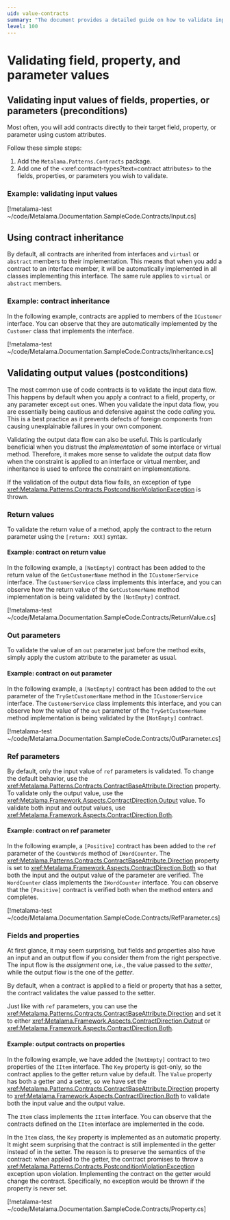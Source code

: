 ```yaml
---
uid: value-contracts
summary: "The document provides a detailed guide on how to validate input and output values of fields, properties, or parameters using Metalama.Patterns.Contracts package in coding. It covers contract inheritance, return values, out parameters, ref parameters, and fields and properties."
level: 100
---
```


# Validating field, property, and parameter values

## Validating input values of fields, properties, or parameters (preconditions)

Most often, you will add contracts directly to their target field, property, or parameter using custom attributes.

Follow these simple steps:

1. Add the `Metalama.Patterns.Contracts` package.
2. Add one of the <xref:contract-types?text=contract attributes> to the fields, properties, or parameters you wish to validate.

### Example: validating input values

[!metalama-test ~/code/Metalama.Documentation.SampleCode.Contracts/Input.cs]

## Using contract inheritance

By default, all contracts are inherited from interfaces and `virtual` or `abstract` members to their implementation. This means that when you add a contract to an interface member, it will be automatically implemented in all classes implementing this interface. The same rule applies to `virtual` or `abstract` members.

### Example: contract inheritance

In the following example, contracts are applied to members of the `ICustomer` interface. You can observe that they are automatically implemented by the `Customer` class that implements the interface.

[!metalama-test ~/code/Metalama.Documentation.SampleCode.Contracts/Inheritance.cs]

## Validating output values (postconditions)

The most common use of code contracts is to validate the input data flow. This happens by default when you apply a contract to a field, property, or any parameter except `out` ones. When you validate the input data flow, you are essentially being cautious and defensive against the code _calling_ you. This is a best practice as it prevents defects of foreign components from causing unexplainable failures in your own component.

Validating the output data flow can also be useful. This is particularly beneficial when you distrust the _implementation_ of some interface or virtual method. Therefore, it makes more sense to validate the output data flow when the constraint is applied to an interface or virtual member, and inheritance is used to enforce the constraint on implementations.

If the validation of the output data flow fails, an exception of type <xref:Metalama.Patterns.Contracts.PostconditionViolationException> is thrown.

### Return values

To validate the return value of a method, apply the contract to the return parameter using the `[return: XXX]` syntax.

#### Example: contract on return value

In the following example, a `[NotEmpty]` contract has been added to the return value of the `GetCustomerName` method in the `ICustomerService` interface. The `CustomerService` class implements this interface, and you can observe how the return value of the `GetCustomerName` method implementation is being validated by the `[NotEmpty]` contract.

[!metalama-test ~/code/Metalama.Documentation.SampleCode.Contracts/ReturnValue.cs]

### Out parameters

To validate the value of an `out` parameter just before the method exits, simply apply the custom attribute to the parameter as usual.

#### Example: contract on out parameter

In the following example, a `[NotEmpty]` contract has been added to the `out` parameter of the `TryGetCustomerName` method in the `ICustomerService` interface. The `CustomerService` class implements this interface, and you can observe how the value of the `out` parameter of the `TryGetCustomerName` method implementation is being validated by the `[NotEmpty]` contract.

[!metalama-test ~/code/Metalama.Documentation.SampleCode.Contracts/OutParameter.cs]

### Ref parameters

By default, only the input value of `ref` parameters is validated. To change the default behavior, use the <xref:Metalama.Patterns.Contracts.ContractBaseAttribute.Direction> property. To validate only the output value, use the <xref:Metalama.Framework.Aspects.ContractDirection.Output> value. To validate both input and output values, use <xref:Metalama.Framework.Aspects.ContractDirection.Both>.

#### Example: contract on ref parameter

In the following example, a `[Positive]` contract has been added to the `ref` parameter of the `CountWords` method of `IWordCounter`. The <xref:Metalama.Patterns.Contracts.ContractBaseAttribute.Direction> property is set to <xref:Metalama.Framework.Aspects.ContractDirection.Both> so that both the input and the output value of the parameter are verified. The `WordCounter` class implements the `IWordCounter` interface. You can observe that the `[Positive]` contract is verified both when the method enters and completes.

[!metalama-test ~/code/Metalama.Documentation.SampleCode.Contracts/RefParameter.cs]

### Fields and properties

At first glance, it may seem surprising, but fields and properties also have an input and an output flow if you consider them from the right perspective. The input flow is the _assignment_ one, i.e., the value passed to the _setter_, while the output flow is the one of the _getter_.

By default, when a contract is applied to a field or property that has a setter, the contract validates the value passed to the setter.

Just like with `ref` parameters, you can use the <xref:Metalama.Patterns.Contracts.ContractBaseAttribute.Direction> and set it to either <xref:Metalama.Framework.Aspects.ContractDirection.Output> or <xref:Metalama.Framework.Aspects.ContractDirection.Both>.

#### Example: output contracts on properties

In the following example, we have added the `[NotEmpty]` contract to two properties of the `IItem` interface. The `Key` property is get-only, so the contract applies to the getter return value by default. The `Value` property has both a getter and a setter, so we have set the <xref:Metalama.Patterns.Contracts.ContractBaseAttribute.Direction> property to <xref:Metalama.Framework.Aspects.ContractDirection.Both> to validate both the input value and the output value.

The `Item` class implements the `IItem` interface. You can observe that the contracts defined on the `IItem` interface are implemented in the code.

In the `Item` class, the `Key` property is implemented as an automatic property. It might seem surprising that the contract is still implemented in the getter instead of in the setter. The reason is to preserve the semantics of the contract: when applied to the getter, the contract promises to throw a <xref:Metalama.Patterns.Contracts.PostconditionViolationException> exception upon violation. Implementing the contract on the getter would change the contract. Specifically, no exception would be thrown if the property is never set.

[!metalama-test ~/code/Metalama.Documentation.SampleCode.Contracts/Property.cs]


